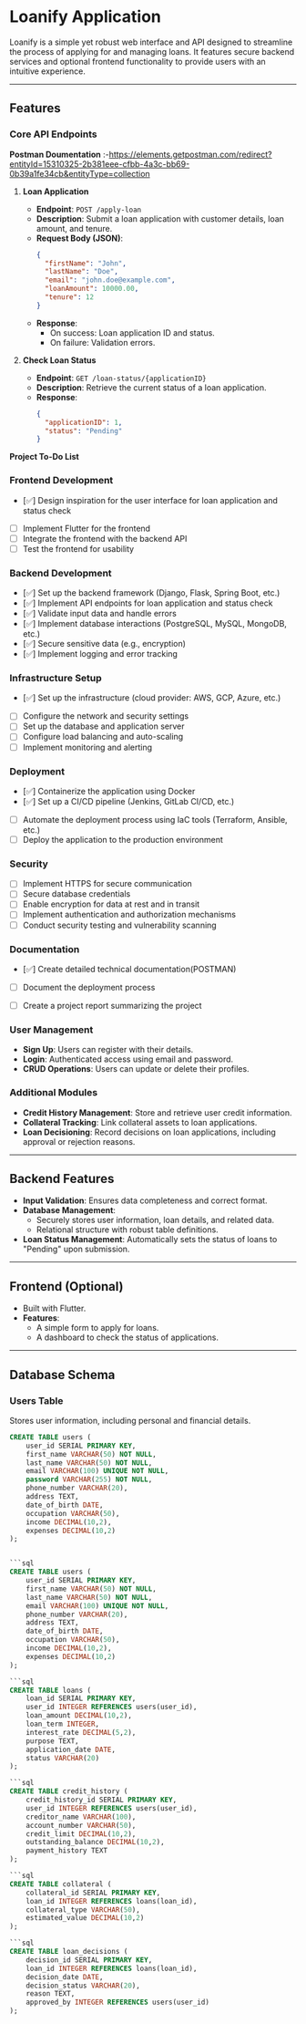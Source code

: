 # Loanify Application

Loanify is a simple yet robust web interface and API designed to streamline the process of applying for and managing loans. It features secure backend services and optional frontend functionality to provide users with an intuitive experience.

---

## **Features**

### **Core API Endpoints**

   **Postman Doumentation** :-https://elements.getpostman.com/redirect?entityId=15310325-2b381eee-cfbb-4a3c-bb69-0b39a1fe34cb&entityType=collection

1. **Loan Application**
   - **Endpoint**: `POST /apply-loan`
   - **Description**: Submit a loan application with customer details, loan amount, and tenure.
   - **Request Body (JSON)**:
     ```json
     {
       "firstName": "John",
       "lastName": "Doe",
       "email": "john.doe@example.com",
       "loanAmount": 10000.00,
       "tenure": 12
     }
     ```
   - **Response**:
     - On success: Loan application ID and status.
     - On failure: Validation errors.

2. **Check Loan Status**
   - **Endpoint**: `GET /loan-status/{applicationID}`
   - **Description**: Retrieve the current status of a loan application.
   - **Response**:
     ```json
     {
       "applicationID": 1,
       "status": "Pending"
     }
     ```


**Project To-Do List**

### **Frontend Development**
* [✅] Design inspiration for the user interface for loan application and status check
* [ ] Implement Flutter for the frontend
* [ ] Integrate the frontend with the backend API
* [ ] Test the frontend for usability

### **Backend Development**
* [✅] Set up the backend framework (Django, Flask, Spring Boot, etc.)
* [✅] Implement API endpoints for loan application and status check
* [✅] Validate input data and handle errors
* [✅] Implement database interactions (PostgreSQL, MySQL, MongoDB, etc.)
* [✅] Secure sensitive data (e.g., encryption)
* [✅] Implement logging and error tracking

### **Infrastructure Setup**
* [✅] Set up the infrastructure (cloud provider: AWS, GCP, Azure, etc.)
* [ ] Configure the network and security settings
* [ ] Set up the database and application server
* [ ] Configure load balancing and auto-scaling
* [ ] Implement monitoring and alerting

### **Deployment**
* [✅] Containerize the application using Docker
* [✅] Set up a CI/CD pipeline (Jenkins, GitLab CI/CD, etc.)
* [ ] Automate the deployment process using IaC tools (Terraform, Ansible, etc.)
* [ ] Deploy the application to the production environment

### **Security**
* [ ] Implement HTTPS for secure communication
* [ ] Secure database credentials
* [ ] Enable encryption for data at rest and in transit
* [ ] Implement authentication and authorization mechanisms
* [ ] Conduct security testing and vulnerability scanning

### **Documentation**
* [✅] Create detailed technical documentation(POSTMAN)
* [ ] Document the deployment process
* [ ] Create a project report summarizing the project


### **User Management**
- **Sign Up**: Users can register with their details.
- **Login**: Authenticated access using email and password.
- **CRUD Operations**: Users can update or delete their profiles.

### **Additional Modules**
- **Credit History Management**: Store and retrieve user credit information.
- **Collateral Tracking**: Link collateral assets to loan applications.
- **Loan Decisioning**: Record decisions on loan applications, including approval or rejection reasons.

---

## **Backend Features**
- **Input Validation**: Ensures data completeness and correct format.
- **Database Management**:
  - Securely stores user information, loan details, and related data.
  - Relational structure with robust table definitions.
- **Loan Status Management**: Automatically sets the status of loans to "Pending" upon submission.

---

## **Frontend (Optional)**
- Built with Flutter.
- **Features**:
  - A simple form to apply for loans.
  - A dashboard to check the status of applications.

---

## **Database Schema**

### Users Table
Stores user information, including personal and financial details.
```sql
CREATE TABLE users (
    user_id SERIAL PRIMARY KEY,
    first_name VARCHAR(50) NOT NULL,
    last_name VARCHAR(50) NOT NULL,
    email VARCHAR(100) UNIQUE NOT NULL,
    password VARCHAR(255) NOT NULL,
    phone_number VARCHAR(20),
    address TEXT,
    date_of_birth DATE,
    occupation VARCHAR(50),
    income DECIMAL(10,2),
    expenses DECIMAL(10,2)
);


```sql
CREATE TABLE users (
    user_id SERIAL PRIMARY KEY,
    first_name VARCHAR(50) NOT NULL,
    last_name VARCHAR(50) NOT NULL,
    email VARCHAR(100) UNIQUE NOT NULL,
    phone_number VARCHAR(20),
    address TEXT,
    date_of_birth DATE,
    occupation VARCHAR(50),
    income DECIMAL(10,2),
    expenses DECIMAL(10,2)
);

```sql
CREATE TABLE loans (
    loan_id SERIAL PRIMARY KEY,
    user_id INTEGER REFERENCES users(user_id),
    loan_amount DECIMAL(10,2),
    loan_term INTEGER,
    interest_rate DECIMAL(5,2),
    purpose TEXT,
    application_date DATE,
    status VARCHAR(20)
);

```sql
CREATE TABLE credit_history (
    credit_history_id SERIAL PRIMARY KEY,
    user_id INTEGER REFERENCES users(user_id),
    creditor_name VARCHAR(100),
    account_number VARCHAR(50),
    credit_limit DECIMAL(10,2),
    outstanding_balance DECIMAL(10,2),
    payment_history TEXT
);

```sql
CREATE TABLE collateral (
    collateral_id SERIAL PRIMARY KEY,
    loan_id INTEGER REFERENCES loans(loan_id),
    collateral_type VARCHAR(50),
    estimated_value DECIMAL(10,2)
);

```sql
CREATE TABLE loan_decisions (
    decision_id SERIAL PRIMARY KEY,
    loan_id INTEGER REFERENCES loans(loan_id),
    decision_date DATE,
    decision_status VARCHAR(20),
    reason TEXT,
    approved_by INTEGER REFERENCES users(user_id)
);